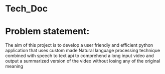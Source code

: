 # Tech_Doc
# Problem statement:

The aim of this project is to develop a user friendly and efficient python application that uses custom made Natural language processing technique combined with speech to text api to comprehend a long input video and output a summarized version of the video without losing any of the original meaning
